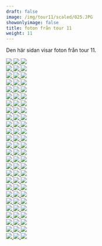 ```yaml
---  
draft: false  
image: /img/tour11/scaled/025.JPG  
showonlyimage: false  
title: foton från tour 11  
weight: 11  
---
```


Den här sidan visar foton från tour 11.

<div class="col-md-8"> <div class="row">  
<a href="/img/tour11/scaled/001.JPG" data-toggle="lightbox"         data-gallery="example-gallery" class="col-sm-4">
<img src="/img/tour11/thumbs/001.JPG" class="img-fluid"> </a>  
<a href="/img/tour11/scaled/002.JPG" data-toggle="lightbox"         data-gallery="example-gallery" class="col-sm-4">
<img src="/img/tour11/thumbs/002.JPG" class="img-fluid"> </a>  
<a href="/img/tour11/scaled/003.JPG" data-toggle="lightbox"         data-gallery="example-gallery" class="col-sm-4">
<img src="/img/tour11/thumbs/003.JPG" class="img-fluid"> </a> </div>
<div class="row">  
<a href="/img/tour11/scaled/004.JPG" data-toggle="lightbox"         data-gallery="example-gallery" class="col-sm-4">
<img src="/img/tour11/thumbs/004.JPG" class="img-fluid"> </a>  
<a href="/img/tour11/scaled/005.JPG" data-toggle="lightbox"         data-gallery="example-gallery" class="col-sm-4">
<img src="/img/tour11/thumbs/005.JPG" class="img-fluid"> </a>  
<a href="/img/tour11/scaled/006.JPG" data-toggle="lightbox"         data-gallery="example-gallery" class="col-sm-4">
<img src="/img/tour11/thumbs/006.JPG" class="img-fluid"> </a> </div>
<div class="row">  
<a href="/img/tour11/scaled/007.JPG" data-toggle="lightbox"         data-gallery="example-gallery" class="col-sm-4">
<img src="/img/tour11/thumbs/007.JPG" class="img-fluid"> </a>  
<a href="/img/tour11/scaled/008.JPG" data-toggle="lightbox"         data-gallery="example-gallery" class="col-sm-4">
<img src="/img/tour11/thumbs/008.JPG" class="img-fluid"> </a>  
<a href="/img/tour11/scaled/009.JPG" data-toggle="lightbox"         data-gallery="example-gallery" class="col-sm-4">
<img src="/img/tour11/thumbs/009.JPG" class="img-fluid"> </a> </div>
<div class="row">  
<a href="/img/tour11/scaled/010.JPG" data-toggle="lightbox"         data-gallery="example-gallery" class="col-sm-4">
<img src="/img/tour11/thumbs/010.JPG" class="img-fluid"> </a>  
<a href="/img/tour11/scaled/011.JPG" data-toggle="lightbox"         data-gallery="example-gallery" class="col-sm-4">
<img src="/img/tour11/thumbs/011.JPG" class="img-fluid"> </a>  
<a href="/img/tour11/scaled/012.JPG" data-toggle="lightbox"         data-gallery="example-gallery" class="col-sm-4">
<img src="/img/tour11/thumbs/012.JPG" class="img-fluid"> </a> </div>
<div class="row">  
<a href="/img/tour11/scaled/013.JPG" data-toggle="lightbox"         data-gallery="example-gallery" class="col-sm-4">
<img src="/img/tour11/thumbs/013.JPG" class="img-fluid"> </a>  
<a href="/img/tour11/scaled/014.JPG" data-toggle="lightbox"         data-gallery="example-gallery" class="col-sm-4">
<img src="/img/tour11/thumbs/014.JPG" class="img-fluid"> </a>  
<a href="/img/tour11/scaled/015.JPG" data-toggle="lightbox"         data-gallery="example-gallery" class="col-sm-4">
<img src="/img/tour11/thumbs/015.JPG" class="img-fluid"> </a> </div>
<div class="row">  
<a href="/img/tour11/scaled/016.JPG" data-toggle="lightbox"         data-gallery="example-gallery" class="col-sm-4">
<img src="/img/tour11/thumbs/016.JPG" class="img-fluid"> </a>  
<a href="/img/tour11/scaled/017.JPG" data-toggle="lightbox"         data-gallery="example-gallery" class="col-sm-4">
<img src="/img/tour11/thumbs/017.JPG" class="img-fluid"> </a>  
<a href="/img/tour11/scaled/018.JPG" data-toggle="lightbox"         data-gallery="example-gallery" class="col-sm-4">
<img src="/img/tour11/thumbs/018.JPG" class="img-fluid"> </a> </div>
<div class="row">  
<a href="/img/tour11/scaled/019.JPG" data-toggle="lightbox"         data-gallery="example-gallery" class="col-sm-4">
<img src="/img/tour11/thumbs/019.JPG" class="img-fluid"> </a>  
<a href="/img/tour11/scaled/020.JPG" data-toggle="lightbox"         data-gallery="example-gallery" class="col-sm-4">
<img src="/img/tour11/thumbs/020.JPG" class="img-fluid"> </a>  
<a href="/img/tour11/scaled/021.JPG" data-toggle="lightbox"         data-gallery="example-gallery" class="col-sm-4">
<img src="/img/tour11/thumbs/021.JPG" class="img-fluid"> </a> </div>
<div class="row">  
<a href="/img/tour11/scaled/022.JPG" data-toggle="lightbox"         data-gallery="example-gallery" class="col-sm-4">
<img src="/img/tour11/thumbs/022.JPG" class="img-fluid"> </a>  
<a href="/img/tour11/scaled/023.JPG" data-toggle="lightbox"         data-gallery="example-gallery" class="col-sm-4">
<img src="/img/tour11/thumbs/023.JPG" class="img-fluid"> </a>  
<a href="/img/tour11/scaled/024.JPG" data-toggle="lightbox"         data-gallery="example-gallery" class="col-sm-4">
<img src="/img/tour11/thumbs/024.JPG" class="img-fluid"> </a> </div>
<div class="row">  
<a href="/img/tour11/scaled/025.JPG" data-toggle="lightbox"         data-gallery="example-gallery" class="col-sm-4">
<img src="/img/tour11/thumbs/025.JPG" class="img-fluid"> </a>  
<a href="/img/tour11/scaled/026.JPG" data-toggle="lightbox"         data-gallery="example-gallery" class="col-sm-4">
<img src="/img/tour11/thumbs/026.JPG" class="img-fluid"> </a>  
<a href="/img/tour11/scaled/027.JPG" data-toggle="lightbox"         data-gallery="example-gallery" class="col-sm-4">
<img src="/img/tour11/thumbs/027.JPG" class="img-fluid"> </a> </div>
<div class="row">  
<a href="/img/tour11/scaled/028.JPG" data-toggle="lightbox"         data-gallery="example-gallery" class="col-sm-4">
<img src="/img/tour11/thumbs/028.JPG" class="img-fluid"> </a>  
<a href="/img/tour11/scaled/029.JPG" data-toggle="lightbox"         data-gallery="example-gallery" class="col-sm-4">
<img src="/img/tour11/thumbs/029.JPG" class="img-fluid"> </a>  
<a href="/img/tour11/scaled/030.JPG" data-toggle="lightbox"         data-gallery="example-gallery" class="col-sm-4">
<img src="/img/tour11/thumbs/030.JPG" class="img-fluid"> </a> </div>
<div class="row">  
<a href="/img/tour11/scaled/031.JPG" data-toggle="lightbox"         data-gallery="example-gallery" class="col-sm-4">
<img src="/img/tour11/thumbs/031.JPG" class="img-fluid"> </a>  
<a href="/img/tour11/scaled/032.JPG" data-toggle="lightbox"         data-gallery="example-gallery" class="col-sm-4">
<img src="/img/tour11/thumbs/032.JPG" class="img-fluid"> </a>  
<a href="/img/tour11/scaled/033.JPG" data-toggle="lightbox"         data-gallery="example-gallery" class="col-sm-4">
<img src="/img/tour11/thumbs/033.JPG" class="img-fluid"> </a> </div>
<div class="row">  
<a href="/img/tour11/scaled/034.JPG" data-toggle="lightbox"         data-gallery="example-gallery" class="col-sm-4">
<img src="/img/tour11/thumbs/034.JPG" class="img-fluid"> </a>  
<a href="/img/tour11/scaled/035.JPG" data-toggle="lightbox"         data-gallery="example-gallery" class="col-sm-4">
<img src="/img/tour11/thumbs/035.JPG" class="img-fluid"> </a>  
<a href="/img/tour11/scaled/036.JPG" data-toggle="lightbox"         data-gallery="example-gallery" class="col-sm-4">
<img src="/img/tour11/thumbs/036.JPG" class="img-fluid"> </a> </div>
<div class="row">  
<a href="/img/tour11/scaled/037.JPG" data-toggle="lightbox"         data-gallery="example-gallery" class="col-sm-4">
<img src="/img/tour11/thumbs/037.JPG" class="img-fluid"> </a>  
<a href="/img/tour11/scaled/038.JPG" data-toggle="lightbox"         data-gallery="example-gallery" class="col-sm-4">
<img src="/img/tour11/thumbs/038.JPG" class="img-fluid"> </a>  
<a href="/img/tour11/scaled/039.JPG" data-toggle="lightbox"         data-gallery="example-gallery" class="col-sm-4">
<img src="/img/tour11/thumbs/039.JPG" class="img-fluid"> </a> </div>
<div class="row">  
<a href="/img/tour11/scaled/040.JPG" data-toggle="lightbox"         data-gallery="example-gallery" class="col-sm-4">
<img src="/img/tour11/thumbs/040.JPG" class="img-fluid"> </a>  
<a href="/img/tour11/scaled/041.JPG" data-toggle="lightbox"         data-gallery="example-gallery" class="col-sm-4">
<img src="/img/tour11/thumbs/041.JPG" class="img-fluid"> </a>  
<a href="/img/tour11/scaled/042.JPG" data-toggle="lightbox"         data-gallery="example-gallery" class="col-sm-4">
<img src="/img/tour11/thumbs/042.JPG" class="img-fluid"> </a> </div>
<div class="row">  
<a href="/img/tour11/scaled/043.JPG" data-toggle="lightbox"         data-gallery="example-gallery" class="col-sm-4">
<img src="/img/tour11/thumbs/043.JPG" class="img-fluid"> </a>  
<a href="/img/tour11/scaled/044.JPG" data-toggle="lightbox"         data-gallery="example-gallery" class="col-sm-4">
<img src="/img/tour11/thumbs/044.JPG" class="img-fluid"> </a>  
<a href="/img/tour11/scaled/045.JPG" data-toggle="lightbox"         data-gallery="example-gallery" class="col-sm-4">
<img src="/img/tour11/thumbs/045.JPG" class="img-fluid"> </a> </div>
<div class="row">  
<a href="/img/tour11/scaled/046.JPG" data-toggle="lightbox"         data-gallery="example-gallery" class="col-sm-4">
<img src="/img/tour11/thumbs/046.JPG" class="img-fluid"> </a>  
<a href="/img/tour11/scaled/047.JPG" data-toggle="lightbox"         data-gallery="example-gallery" class="col-sm-4">
<img src="/img/tour11/thumbs/047.JPG" class="img-fluid"> </a>  
<a href="/img/tour11/scaled/048.JPG" data-toggle="lightbox"         data-gallery="example-gallery" class="col-sm-4">
<img src="/img/tour11/thumbs/048.JPG" class="img-fluid"> </a> </div>
<div class="row">  
<a href="/img/tour11/scaled/049.JPG" data-toggle="lightbox"         data-gallery="example-gallery" class="col-sm-4">
<img src="/img/tour11/thumbs/049.JPG" class="img-fluid"> </a>  
<a href="/img/tour11/scaled/050.JPG" data-toggle="lightbox"         data-gallery="example-gallery" class="col-sm-4">
<img src="/img/tour11/thumbs/050.JPG" class="img-fluid"> </a>  
<a href="/img/tour11/scaled/051.JPG" data-toggle="lightbox"         data-gallery="example-gallery" class="col-sm-4">
<img src="/img/tour11/thumbs/051.JPG" class="img-fluid"> </a> </div>
<div class="row">  
<a href="/img/tour11/scaled/052.JPG" data-toggle="lightbox"         data-gallery="example-gallery" class="col-sm-4">
<img src="/img/tour11/thumbs/052.JPG" class="img-fluid"> </a>  
<a href="/img/tour11/scaled/053.JPG" data-toggle="lightbox"         data-gallery="example-gallery" class="col-sm-4">
<img src="/img/tour11/thumbs/053.JPG" class="img-fluid"> </a>  
<a href="/img/tour11/scaled/054.JPG" data-toggle="lightbox"         data-gallery="example-gallery" class="col-sm-4">
<img src="/img/tour11/thumbs/054.JPG" class="img-fluid"> </a> </div>
<div class="row">  
<a href="/img/tour11/scaled/055.JPG" data-toggle="lightbox"         data-gallery="example-gallery" class="col-sm-4">
<img src="/img/tour11/thumbs/055.JPG" class="img-fluid"> </a>  
<a href="/img/tour11/scaled/056.JPG" data-toggle="lightbox"         data-gallery="example-gallery" class="col-sm-4">
<img src="/img/tour11/thumbs/056.JPG" class="img-fluid"> </a>  
<a href="/img/tour11/scaled/057.JPG" data-toggle="lightbox"         data-gallery="example-gallery" class="col-sm-4">
<img src="/img/tour11/thumbs/057.JPG" class="img-fluid"> </a> </div>
<div class="row">  
<a href="/img/tour11/scaled/058.JPG" data-toggle="lightbox"         data-gallery="example-gallery" class="col-sm-4">
<img src="/img/tour11/thumbs/058.JPG" class="img-fluid"> </a>  
<a href="/img/tour11/scaled/059.JPG" data-toggle="lightbox"         data-gallery="example-gallery" class="col-sm-4">
<img src="/img/tour11/thumbs/059.JPG" class="img-fluid"> </a>  
<a href="/img/tour11/scaled/060.JPG" data-toggle="lightbox"         data-gallery="example-gallery" class="col-sm-4">
<img src="/img/tour11/thumbs/060.JPG" class="img-fluid"> </a> </div>
<div class="row">  
<a href="/img/tour11/scaled/061.JPG" data-toggle="lightbox"         data-gallery="example-gallery" class="col-sm-4">
<img src="/img/tour11/thumbs/061.JPG" class="img-fluid"> </a>  
<a href="/img/tour11/scaled/062.JPG" data-toggle="lightbox"         data-gallery="example-gallery" class="col-sm-4">
<img src="/img/tour11/thumbs/062.JPG" class="img-fluid"> </a>  
<a href="/img/tour11/scaled/063.JPG" data-toggle="lightbox"         data-gallery="example-gallery" class="col-sm-4">
<img src="/img/tour11/thumbs/063.JPG" class="img-fluid"> </a> </div>
<div class="row">  
<a href="/img/tour11/scaled/064.JPG" data-toggle="lightbox"         data-gallery="example-gallery" class="col-sm-4">
<img src="/img/tour11/thumbs/064.JPG" class="img-fluid"> </a>  
<a href="/img/tour11/scaled/065.JPG" data-toggle="lightbox"         data-gallery="example-gallery" class="col-sm-4">
<img src="/img/tour11/thumbs/065.JPG" class="img-fluid"> </a>  
<a href="/img/tour11/scaled/066.JPG" data-toggle="lightbox"         data-gallery="example-gallery" class="col-sm-4">
<img src="/img/tour11/thumbs/066.JPG" class="img-fluid"> </a> </div>
<div class="row">  
<a href="/img/tour11/scaled/067.JPG" data-toggle="lightbox"         data-gallery="example-gallery" class="col-sm-4">
<img src="/img/tour11/thumbs/067.JPG" class="img-fluid"> </a>  
<a href="/img/tour11/scaled/068.JPG" data-toggle="lightbox"         data-gallery="example-gallery" class="col-sm-4">
<img src="/img/tour11/thumbs/068.JPG" class="img-fluid"> </a>  
<a href="/img/tour11/scaled/069.JPG" data-toggle="lightbox"         data-gallery="example-gallery" class="col-sm-4">
<img src="/img/tour11/thumbs/069.JPG" class="img-fluid"> </a> </div>
<div class="row">  
<a href="/img/tour11/scaled/070.JPG" data-toggle="lightbox"         data-gallery="example-gallery" class="col-sm-4">
<img src="/img/tour11/thumbs/070.JPG" class="img-fluid"> </a>  
<a href="/img/tour11/scaled/071.JPG" data-toggle="lightbox"         data-gallery="example-gallery" class="col-sm-4">
<img src="/img/tour11/thumbs/071.JPG" class="img-fluid"> </a>  
<a href="/img/tour11/scaled/072.JPG" data-toggle="lightbox"         data-gallery="example-gallery" class="col-sm-4">
<img src="/img/tour11/thumbs/072.JPG" class="img-fluid"> </a> </div>
<div class="row">  
<a href="/img/tour11/scaled/073.JPG" data-toggle="lightbox"         data-gallery="example-gallery" class="col-sm-4">
<img src="/img/tour11/thumbs/073.JPG" class="img-fluid"> </a>  
<a href="/img/tour11/scaled/074.JPG" data-toggle="lightbox"         data-gallery="example-gallery" class="col-sm-4">
<img src="/img/tour11/thumbs/074.JPG" class="img-fluid"> </a>  
<a href="/img/tour11/scaled/075.JPG" data-toggle="lightbox"         data-gallery="example-gallery" class="col-sm-4">
<img src="/img/tour11/thumbs/075.JPG" class="img-fluid"> </a> </div>
<div class="row">  
<a href="/img/tour11/scaled/076.JPG" data-toggle="lightbox"         data-gallery="example-gallery" class="col-sm-4">
<img src="/img/tour11/thumbs/076.JPG" class="img-fluid"> </a>  
<a href="/img/tour11/scaled/077.JPG" data-toggle="lightbox"         data-gallery="example-gallery" class="col-sm-4">
<img src="/img/tour11/thumbs/077.JPG" class="img-fluid"> </a>  
<a href="/img/tour11/scaled/078.JPG" data-toggle="lightbox"         data-gallery="example-gallery" class="col-sm-4">
<img src="/img/tour11/thumbs/078.JPG" class="img-fluid"> </a> </div>
</div>
